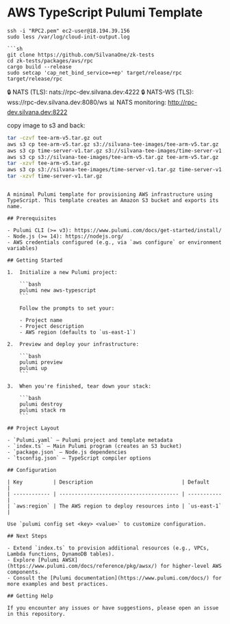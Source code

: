# AWS TypeScript Pulumi Template

````
ssh -i "RPC2.pem" ec2-user@18.194.39.156
sudo less /var/log/cloud-init-output.log

```sh
git clone https://github.com/SilvanaOne/zk-tests
cd zk-tests/packages/avs/rpc
cargo build --release
sudo setcap 'cap_net_bind_service=+ep' target/release/rpc
target/release/rpc
````

🔒 NATS (TLS): nats://rpc-dev.silvana.dev:4222
🔒 NATS-WS (TLS): wss://rpc-dev.silvana.dev:8080/ws
📊 NATS monitoring: http://rpc-dev.silvana.dev:8222

copy image to s3 and back:

```sh
tar -czvf tee-arm-v5.tar.gz out
aws s3 cp tee-arm-v5.tar.gz s3://silvana-tee-images/tee-arm-v5.tar.gz
aws s3 cp time-server-v1.tar.gz s3://silvana-tee-images/time-server-v1.tar.gz
aws s3 cp s3://silvana-tee-images/tee-arm-v5.tar.gz tee-arm-v5.tar.gz
tar -xzvf tee-arm-v5.tar.gz
aws s3 cp s3://silvana-tee-images/time-server-v1.tar.gz time-server-v1.tar.gz
tar -xzvf time-server-v1.tar.gz
```

````

A minimal Pulumi template for provisioning AWS infrastructure using TypeScript. This template creates an Amazon S3 bucket and exports its name.

## Prerequisites

- Pulumi CLI (>= v3): https://www.pulumi.com/docs/get-started/install/
- Node.js (>= 14): https://nodejs.org/
- AWS credentials configured (e.g., via `aws configure` or environment variables)

## Getting Started

1.  Initialize a new Pulumi project:

    ```bash
    pulumi new aws-typescript
    ```

    Follow the prompts to set your:

    - Project name
    - Project description
    - AWS region (defaults to `us-east-1`)

2.  Preview and deploy your infrastructure:

    ```bash
    pulumi preview
    pulumi up
    ```

3.  When you're finished, tear down your stack:

    ```bash
    pulumi destroy
    pulumi stack rm
    ```

## Project Layout

- `Pulumi.yaml` — Pulumi project and template metadata
- `index.ts` — Main Pulumi program (creates an S3 bucket)
- `package.json` — Node.js dependencies
- `tsconfig.json` — TypeScript compiler options

## Configuration

| Key          | Description                             | Default     |
| ------------ | --------------------------------------- | ----------- |
| `aws:region` | The AWS region to deploy resources into | `us-east-1` |

Use `pulumi config set <key> <value>` to customize configuration.

## Next Steps

- Extend `index.ts` to provision additional resources (e.g., VPCs, Lambda functions, DynamoDB tables).
- Explore [Pulumi AWSX](https://www.pulumi.com/docs/reference/pkg/awsx/) for higher-level AWS components.
- Consult the [Pulumi documentation](https://www.pulumi.com/docs/) for more examples and best practices.

## Getting Help

If you encounter any issues or have suggestions, please open an issue in this repository.
````
